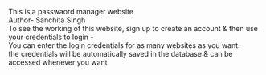 This is a passwaord manager website
<br>
Author- Sanchita Singh
<br>
To see the working of this website, sign up to create an account & then use your credentials to login -
<br>
You can enter the login credentials for as many websites as you want.
<br>
the credentials will be automatically saved in the database & can be accessed whenever you want
<br>
